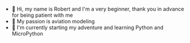 - 👋 Hi, my name is Robert and I'm a very beginner, thank you in advance for being patient with me 
- 👀 My passion is aviation modeling 
- 🌱 I'm currently starting my adventure and learning Python and MicroPython

<!---
RobTomF2B/RobTomF2B is a ✨ special ✨ repository because its `README.md` (this file) appears on your GitHub profile.
You can click the Preview link to take a look at your changes.
--->

